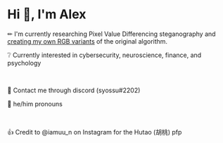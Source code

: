 <!--
**ajiang-xyz/ajiang-xyz** is a ✨ _special_ ✨ repository because its `README.md` (this file) appears on your GitHub profile.

Here are some ideas to get you started:

- 🔭 I’m currently working on ...
- 🌱 I’m currently learning ...
- 👯 I’m looking to collaborate on ...
- 🤔 I’m looking for help with ...
- 💬 Ask me about ...
- 📫 How to reach me: ...
- 😄 Pronouns: ...
- ⚡ Fun fact: ...
-->

# Hi 👋, I'm Alex

✏ I'm currently researching Pixel Value Differencing steganography and [creating my own RGB variants](https://github.com/ajiang-xyz/PVD-Steganography) of the original algorithm.

❔ Currently interested in cybersecurity, neuroscience, finance, and psychology

<p>&nbsp;</p>

💬 Contact me through discord (syossu#2202)

📄 he/him pronouns

<p>&nbsp;</p>

👍 Credit to @iamuu_n on Instagram for the Hutao (胡桃) pfp
